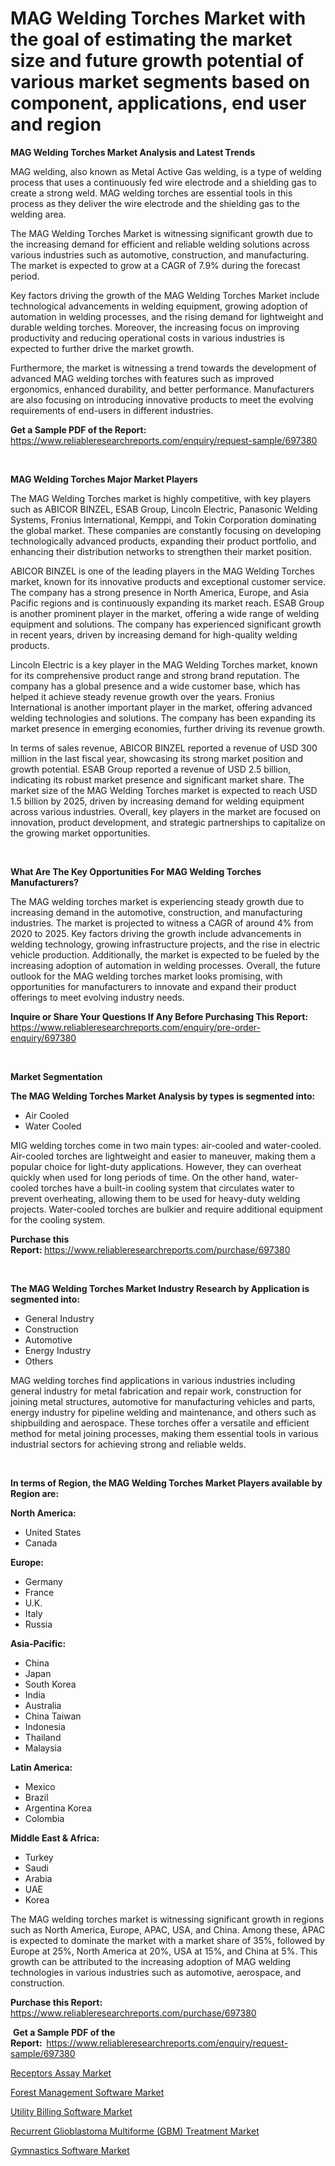 <p><h1>MAG Welding Torches Market with the goal of estimating the market size and future growth potential of various market segments based on component, applications, end user and region</h1></p><p><strong>MAG Welding Torches Market Analysis and Latest Trends</strong></p>
<p><p>MAG welding, also known as Metal Active Gas welding, is a type of welding process that uses a continuously fed wire electrode and a shielding gas to create a strong weld. MAG welding torches are essential tools in this process as they deliver the wire electrode and the shielding gas to the welding area.</p><p>The MAG Welding Torches Market is witnessing significant growth due to the increasing demand for efficient and reliable welding solutions across various industries such as automotive, construction, and manufacturing. The market is expected to grow at a CAGR of 7.9% during the forecast period.</p><p>Key factors driving the growth of the MAG Welding Torches Market include technological advancements in welding equipment, growing adoption of automation in welding processes, and the rising demand for lightweight and durable welding torches. Moreover, the increasing focus on improving productivity and reducing operational costs in various industries is expected to further drive the market growth.</p><p>Furthermore, the market is witnessing a trend towards the development of advanced MAG welding torches with features such as improved ergonomics, enhanced durability, and better performance. Manufacturers are also focusing on introducing innovative products to meet the evolving requirements of end-users in different industries.</p></p>
<p><strong>Get a Sample PDF of the Report:&nbsp;</strong> <a href="https://www.reliableresearchreports.com/enquiry/request-sample/697380">https://www.reliableresearchreports.com/enquiry/request-sample/697380</a></p>
<p>&nbsp;</p>
<p><strong>MAG Welding Torches Major Market Players</strong></p>
<p><p>The MAG Welding Torches market is highly competitive, with key players such as ABICOR BINZEL, ESAB Group, Lincoln Electric, Panasonic Welding Systems, Fronius International, Kemppi, and Tokin Corporation dominating the global market. These companies are constantly focusing on developing technologically advanced products, expanding their product portfolio, and enhancing their distribution networks to strengthen their market position.</p><p>ABICOR BINZEL is one of the leading players in the MAG Welding Torches market, known for its innovative products and exceptional customer service. The company has a strong presence in North America, Europe, and Asia Pacific regions and is continuously expanding its market reach. ESAB Group is another prominent player in the market, offering a wide range of welding equipment and solutions. The company has experienced significant growth in recent years, driven by increasing demand for high-quality welding products.</p><p>Lincoln Electric is a key player in the MAG Welding Torches market, known for its comprehensive product range and strong brand reputation. The company has a global presence and a wide customer base, which has helped it achieve steady revenue growth over the years. Fronius International is another important player in the market, offering advanced welding technologies and solutions. The company has been expanding its market presence in emerging economies, further driving its revenue growth.</p><p>In terms of sales revenue, ABICOR BINZEL reported a revenue of USD 300 million in the last fiscal year, showcasing its strong market position and growth potential. ESAB Group reported a revenue of USD 2.5 billion, indicating its robust market presence and significant market share. The market size of the MAG Welding Torches market is expected to reach USD 1.5 billion by 2025, driven by increasing demand for welding equipment across various industries. Overall, key players in the market are focused on innovation, product development, and strategic partnerships to capitalize on the growing market opportunities.</p></p>
<p>&nbsp;</p>
<p><strong>What Are The Key Opportunities For MAG Welding Torches Manufacturers?</strong></p>
<p><p>The MAG welding torches market is experiencing steady growth due to increasing demand in the automotive, construction, and manufacturing industries. The market is projected to witness a CAGR of around 4% from 2020 to 2025. Key factors driving the growth include advancements in welding technology, growing infrastructure projects, and the rise in electric vehicle production. Additionally, the market is expected to be fueled by the increasing adoption of automation in welding processes. Overall, the future outlook for the MAG welding torches market looks promising, with opportunities for manufacturers to innovate and expand their product offerings to meet evolving industry needs.</p></p>
<p><strong>Inquire or Share Your Questions If Any Before Purchasing This Report:</strong> <a href="https://www.reliableresearchreports.com/enquiry/pre-order-enquiry/697380">https://www.reliableresearchreports.com/enquiry/pre-order-enquiry/697380</a></p>
<p>&nbsp;</p>
<p><strong>Market Segmentation</strong></p>
<p><strong>The MAG Welding Torches Market Analysis by types is segmented into:</strong></p>
<p><ul><li>Air Cooled</li><li>Water Cooled</li></ul></p>
<p><p>MIG welding torches come in two main types: air-cooled and water-cooled. Air-cooled torches are lightweight and easier to maneuver, making them a popular choice for light-duty applications. However, they can overheat quickly when used for long periods of time. On the other hand, water-cooled torches have a built-in cooling system that circulates water to prevent overheating, allowing them to be used for heavy-duty welding projects. Water-cooled torches are bulkier and require additional equipment for the cooling system.</p></p>
<p><strong>Purchase this Report:&nbsp;</strong><a href="https://www.reliableresearchreports.com/purchase/697380">https://www.reliableresearchreports.com/purchase/697380</a></p>
<p>&nbsp;</p>
<p><strong>The MAG Welding Torches Market Industry Research by Application is segmented into:</strong></p>
<p><ul><li>General Industry</li><li>Construction</li><li>Automotive</li><li>Energy Industry</li><li>Others</li></ul></p>
<p><p>MAG welding torches find applications in various industries including general industry for metal fabrication and repair work, construction for joining metal structures, automotive for manufacturing vehicles and parts, energy industry for pipeline welding and maintenance, and others such as shipbuilding and aerospace. These torches offer a versatile and efficient method for metal joining processes, making them essential tools in various industrial sectors for achieving strong and reliable welds.</p></p>
<p>&nbsp;</p>
<p><strong>In terms of Region, the MAG Welding Torches Market Players available by Region are:</strong></p>
<p>
    <p> <strong> North America: </strong>
        <ul>
            <li>United States</li>
            <li>Canada</li>
        </ul>
        </p> 
    <p> <strong> Europe: </strong>
        <ul>
            <li>Germany</li>
            <li>France</li>
            <li>U.K.</li>
            <li>Italy</li>
            <li>Russia</li>
        </ul>
        </p> 
    <p> <strong> Asia-Pacific: </strong>
        <ul>
            <li>China</li>
            <li>Japan</li>
            <li>South Korea</li>
            <li>India</li>
            <li>Australia</li>
            <li>China Taiwan</li>
            <li>Indonesia</li>
            <li>Thailand</li>
            <li>Malaysia</li>
        </ul>
        </p> 
    <p> <strong> Latin America: </strong>
        <ul>
            <li>Mexico</li>
            <li>Brazil</li>
            <li>Argentina Korea</li>
            <li>Colombia</li>
        </ul>
        </p> 
    <p> <strong> Middle East & Africa: </strong>
        <ul>
            <li>Turkey</li>
            <li>Saudi</li>
            <li>Arabia</li>
            <li>UAE</li>
            <li>Korea</li>
        </ul>
    </p>
    </p>
<p><p>The MAG welding torches market is witnessing significant growth in regions such as North America, Europe, APAC, USA, and China. Among these, APAC is expected to dominate the market with a market share of 35%, followed by Europe at 25%, North America at 20%, USA at 15%, and China at 5%. This growth can be attributed to the increasing adoption of MAG welding technologies in various industries such as automotive, aerospace, and construction.</p></p>
<p><strong>Purchase this Report: </strong><a href="https://www.reliableresearchreports.com/purchase/697380">https://www.reliableresearchreports.com/purchase/697380</a></p>
<p>&nbsp;<strong>Get a Sample PDF of the Report:&nbsp;&nbsp;</strong><a href="https://www.reliableresearchreports.com/enquiry/request-sample/697380">https://www.reliableresearchreports.com/enquiry/request-sample/697380</a></p>
<p><strong></strong></p>
<p><p><a href="https://github.com/ChiragRP21/Market-Research-Report-List-3/blob/main/receptors-assay-market.md">Receptors Assay Market</a></p><p><a href="https://medium.com/@kathyfisher51/analyzing-forest-management-software-market-global-industry-perspective-and-forecast-2024-to-0d7e42633c87">Forest Management Software Market</a></p><p><a href="https://medium.com/@joanobrien1990/utility-billing-software-market-competitive-analysis-market-trends-and-forecast-to-2031-2de47b709ddf">Utility Billing Software Market</a></p><p><a href="https://github.com/antony131rp/Market-Research-Report-List-1/blob/main/recurrent-glioblastoma-multiforme-gbm-treatment-market.md">Recurrent Glioblastoma Multiforme (GBM) Treatment Market</a></p><p><a href="https://medium.com/@joanobrien1990/gymnastics-software-market-analysis-and-sze-forecasted-for-period-from-2024-to-2031-f0237842d98f">Gymnastics Software Market</a></p></p>
